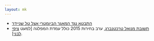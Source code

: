 ```yaml
---
layout: mk
---
```

* <i class="fa fa-globe"></i> [התבטא נגד המאגר הביומטרי אצל טל שניידר](https://www.facebook.com/tal.schneider/posts/10153543530924251)
* <i class="fa fa-mobile"></i> [תשובת מנואל טרכטנברג](../docs/trajtenberg.png), ערב בחירות 2015 כולל עמדת המפלגה [למעט [ציפי לבני](../docs/Livni.m4a)].

